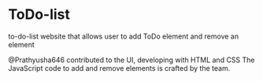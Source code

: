 # ToDo-list
to-do-list website that allows user to add ToDo element and remove an element

@Prathyusha646 contributed to the UI, developing with HTML and CSS
The JavaScript code to add and remove elements is crafted by the team.
